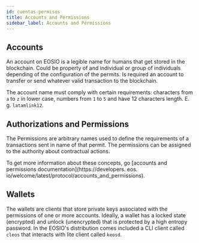 ```yaml
---
id: cuentas-permisos
title: Accounts and Permissions
sidebar_label: Accounts and Permissions
---
```


## Accounts

An account on EOSIO is a legible name for humans that get stored in the blockchain. Could be property of and individual or group of individuals depending of the configuration of the permits. Is required an account to transfer or send whatever valid transaction to the blockchain.

The account name must comply with certain requirements: characters from `a` to `z` in lower case, numbers from `1` to `5` and have 12 characters length. E. g. `latamlink12`.

## Authorizations and Permissions

The Permissions are arbitrary names used to define the requirements of a transactions sent in name of that permit. The permissions can be assigned to the authority about contractual actions.

To get more information about these concepts, go \[accounts and permissions documentation\](https://developers. eos. io/welcome/latest/protocol/accounts_and_permissions).


## Wallets

The wallets are clients that store private keys associated with the permissions of one or more accounts. Ideally, a wallet has a locked state (encrypted) and unlock (unencrypted) that is protected by a high entropy password. In the EOSIO's distribution comes included a CLI client called `cleos` that interacts with lite client called `keosd`.